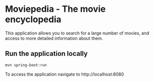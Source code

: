 # Moviepedia - The movie encyclopedia

This application allows you to search for a large number of movies, and access to more detailed information about them.

## Run the application locally
```
mvn spring-boot:run
```
To access the application navigate to http://localhost:8080

